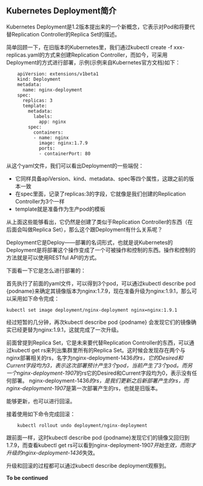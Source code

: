## Kubernetes Deployment简介

Kubernetes Deployment是1.2版本提出来的一个新概念，它表示对Pod和将要代替Replication Controller的Replica Set的描述。

简单回顾一下，在旧版本的Kubernetes里，我们通过kubectl create -f xxx-replicas.yaml的方式来创建Replication Controller，而如今，可采用Deployment的方式进行部署，示例(示例来自Kubernetes官方文档)如下：

```shell
    apiVersion: extensions/v1beta1
	kind: Deployment
	metadata:
	  name: nginx-deployment
	spec:
	  replicas: 3
	  template:
	    metadata:
		  labels:
		    app: nginx
	    spec:
		  containers:
		  - name: nginx
		    image: nginx:1.7.9
			ports:
			- containerPort: 80

```

从这个yaml文件，我们可以看出Deployment的一些端倪：

- 它同样具备apiVersion、kind、metadata、spec等四个属性，这跟之前的版本一致
- 在spec里面，记录了replicas:3的字段，它就像是我们创建的Replication Controller为3个一样
- template就是准备作为生产pod的模板

从上面这些能够看出，它仍然是创建了类似于Replication Controller的东西（在后面会叫做Replica Set），那么这个跟Deployment有什么关系呢？

Deployment它是Deploy——部署的名词形式，也就是说Kubernetes的Deployment是将部署这个操作变成了一个可被操作和控制的东西。操作和控制的方法就是可以使用RESTful API的方式。

下面看一下它是怎么进行部署的：

首先执行了前面的yaml文件，可以得到3个pod，可以通过kubectl describe pod {podname}来确定其镜像版本为nginx:1.7.9，现在准备升级为nginx:1.9.1，那么可以采用如下命令完成：

```shell
kubectl set image deployment/nginx-deployment nginx=nginx:1.9.1
```

经过短暂的几分钟，再次kubectl describe pod {podname} 会发现它们的镜像确实已经更替为nginx:1.9.1，这就完成了一次升级。

前面曾提到Replica Set，它是未来要代替Replication Controller的东西，可以通过kubectl get rs来列出集群里所有的Replica Set。这时候会发现存在两个与nginx部署相关的rs，名字为nginx-deployment-1436*的rs，它的Desired和Current字段均为3，表示这次部署预计产生3个pod，当前产生了3个pod。而另一个nginx-deployment-1907*的rs它的Desired和Current字段均为0，表示没有任何部署。 nginx-deployment-1436*的rs，是我们更新之后新部署产生的rs，而nginx-deployment-1907*是第一次部署产生的rs，也就是旧版本。

能够更新，也可以进行回滚。

接着使用如下命令完成回滚：

```shell
	kubectl rollout undo deployment/nginx-deployment
```

跟前面一样，这时kubectl describe pod {podname}发现它们的镜像又回归到1.7.9，而查看kubectl get rs可以看到nginx-deployment-1907*开始生效，而刚才升级的nginx-deployment-1436*失效。

升级和回滚的过程都可以通过kubectl describe deployment观察到。



**To be continued**
